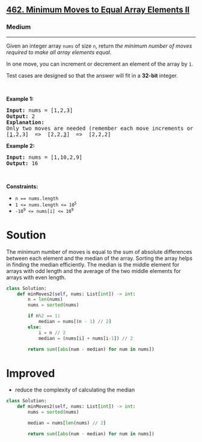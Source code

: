 <h2><a href="https://leetcode.com/problems/minimum-moves-to-equal-array-elements-ii">462. Minimum Moves to Equal Array Elements II</a></h2><h3>Medium</h3><hr><p>Given an integer array <code>nums</code> of size <code>n</code>, return <em>the minimum number of moves required to make all array elements equal</em>.</p>

<p>In one move, you can increment or decrement an element of the array by <code>1</code>.</p>

<p>Test cases are designed so that the answer will fit in a <strong>32-bit</strong> integer.</p>

<p>&nbsp;</p>
<p><strong class="example">Example 1:</strong></p>

<pre>
<strong>Input:</strong> nums = [1,2,3]
<strong>Output:</strong> 2
<strong>Explanation:</strong>
Only two moves are needed (remember each move increments or decrements one element):
[<u>1</u>,2,3]  =&gt;  [2,2,<u>3</u>]  =&gt;  [2,2,2]
</pre>

<p><strong class="example">Example 2:</strong></p>

<pre>
<strong>Input:</strong> nums = [1,10,2,9]
<strong>Output:</strong> 16
</pre>

<p>&nbsp;</p>
<p><strong>Constraints:</strong></p>

<ul>
	<li><code>n == nums.length</code></li>
	<li><code>1 &lt;= nums.length &lt;= 10<sup>5</sup></code></li>
	<li><code>-10<sup>9</sup> &lt;= nums[i] &lt;= 10<sup>9</sup></code></li>
</ul>


# Soution
The minimum number of moves is equal to the sum of absolute differences between each element and the median of the array.
Sorting the array helps in finding the median efficiently.
The median is the middle element for arrays with odd length and the average of the two middle elements for arrays with even length.

```python
class Solution:
    def minMoves2(self, nums: List[int]) -> int:
        n = len(nums)
        nums = sorted(nums)

        if n%2 == 1:
            median = nums[(n - 1) // 2]
        else:
            i = n // 2
            median = (nums[i] + nums[i-1]) // 2

        return sum([abs(num - median) for num in nums])
```

# Improved 
* reduce the complexity of calculating the median 

```python
class Solution:
    def minMoves2(self, nums: List[int]) -> int:
        nums = sorted(nums)

        median = nums[len(nums) // 2]

        return sum([abs(num - median) for num in nums])
```
